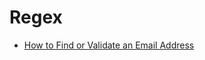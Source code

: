 Regex  
==========

- [How to Find or Validate an Email Address](http://www.regular-expressions.info/email.html)  